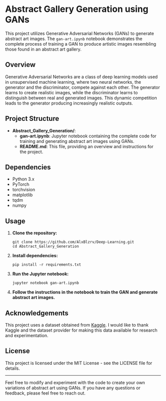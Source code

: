 
# Abstract Gallery Generation using GANs

This project utilizes Generative Adversarial Networks (GANs) to generate abstract art images. The `gan-art.ipynb` notebook demonstrates the complete process of training a GAN to produce artistic images resembling those found in an abstract art gallery.

## Overview

Generative Adversarial Networks are a class of deep learning models used in unsupervised machine learning, where two neural networks, the generator and the discriminator, compete against each other. The generator learns to create realistic images, while the discriminator learns to distinguish between real and generated images. This dynamic competition leads to the generator producing increasingly realistic outputs.

## Project Structure

- **Abstract_Gallery_Generation/**:
  - **gan-art.ipynb**: Jupyter notebook containing the complete code for training and generating abstract art images using GANs.
  - **README.md**: This file, providing an overview and instructions for the project.

## Dependencies

- Python 3.x
- PyTorch
- torchvision
- matplotlib
- tqdm
- numpy

## Usage

1. **Clone the repository:**
   ```
   git clone https://github.com/AlxBlzrv/Deep-Learning.git
   cd Abstract_Gallery_Generation
   ```

2. **Install dependencies:**
   ```
   pip install -r requirements.txt
   ```

3. **Run the Jupyter notebook:**
   ```
   jupyter notebook gan-art.ipynb
   ```

4. **Follow the instructions in the notebook to train the GAN and generate abstract art images.**


## Acknowledgements

This project uses a dataset obtained from [Kaggle](https://www.kaggle.com/datasets/bryanb/abstract-art-gallery). I would like to thank Kaggle and the dataset provider for making this data available for research and experimentation.


## License

This project is licensed under the MIT License - see the LICENSE file for details.

---

Feel free to modify and experiment with the code to create your own variations of abstract art using GANs. If you have any questions or feedback, please feel free to reach out.
